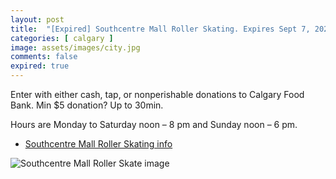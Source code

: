 ```yaml
---
layout: post
title:  "[Expired] Southcentre Mall Roller Skating. Expires Sept 7, 2024"
categories: [ calgary ]
image: assets/images/city.jpg
comments: false
expired: true
---
```


Enter with either cash, tap, or nonperishable donations to Calgary Food Bank.  Min $5 donation?  Up to 30min.

Hours are Monday to Saturday noon – 8 pm and Sunday noon – 6 pm.

- [Southcentre Mall Roller Skating info](https://southcentremall.com/events/skate-and-celebrate/)


![Southcentre Mall Roller Skate image](https://southcentremall.com/wp-content/uploads/2024/08/60-20240807-P1380696-scaled.jpg)




